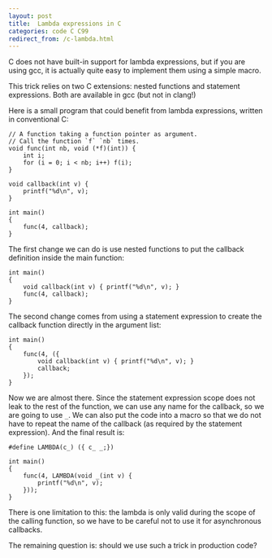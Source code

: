 ```yaml
---
layout: post
title:  Lambda expressions in C
categories: code C C99
redirect_from: /c-lambda.html
---
```


C does not have built-in support for lambda expressions, but if you are using
gcc, it is actually quite easy to implement them using a simple macro.

This trick relies on two C extensions: nested functions and statement
expressions.  Both are available in gcc (but not in clang!)

Here is a small program that could benefit from lambda expressions, written
in conventional C:

    // A function taking a function pointer as argument.
    // Call the function `f` `nb` times.
    void func(int nb, void (*f)(int)) {
        int i;
        for (i = 0; i < nb; i++) f(i);
    }

    void callback(int v) {
        printf("%d\n", v);
    }

    int main()
    {
        func(4, callback);
    }

The first change we can do is use nested functions to put the callback
definition inside the main function:

    int main()
    {
        void callback(int v) { printf("%d\n", v); }
        func(4, callback);
    }

The second change comes from using a statement expression to create the
callback function directly in the argument list:

    int main()
    {
        func(4, ({
            void callback(int v) { printf("%d\n", v); }
            callback;
        });
    }

Now we are almost there.  Since the statement expression scope does not leak to
the rest of the function, we can use any name for the callback, so we are going
to use `_`.  We can also put the code into a macro so that we do not have to
repeat the name of the callback (as required by the statement expression).  And
the final result is:

    #define LAMBDA(c_) ({ c_ _;})

    int main()
    {
        func(4, LAMBDA(void _(int v) {
            printf("%d\n", v);
        }));
    }

There is one limitation to this: the lambda is only valid during the scope of
the calling function, so we have to be careful not to use it for asynchronous
callbacks.

The remaining question is: should we use such a trick in production code?
